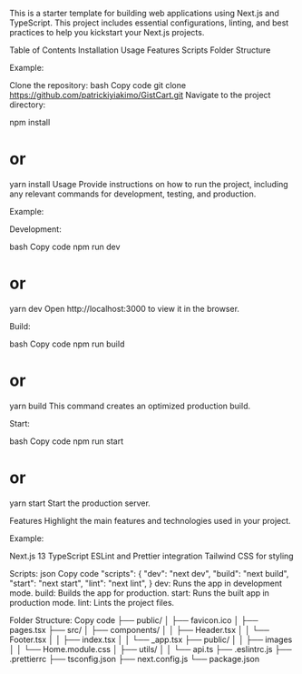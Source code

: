 <!-- This is a [Next.js](https://nextjs.org/) project bootstrapped with [`create-next-app`](https://github.com/vercel/next.js/tree/canary/packages/create-next-app).

## Getting Started

First, run the development server:

```bash
npm run dev
# or
yarn dev
# or
pnpm dev
# or
bun dev
```

Open [http://localhost:3000](http://localhost:3000) with your browser to see the result.

You can start editing the page by modifying `app/page.tsx`. The page auto-updates as you edit the file.

This project uses [`next/font`](https://nextjs.org/docs/basic-features/font-optimization) to automatically optimize and load Inter, a custom Google Font.

## Learn More

To learn more about Next.js, take a look at the following resources:

- [Next.js Documentation](https://nextjs.org/docs) - learn about Next.js features and API.
- [Learn Next.js](https://nextjs.org/learn) - an interactive Next.js tutorial.

You can check out [the Next.js GitHub repository](https://github.com/vercel/next.js/) - your feedback and contributions are welcome!

## Deploy on Vercel

The easiest way to deploy your Next.js app is to use the [Vercel Platform](https://vercel.com/new?utm_medium=default-template&filter=next.js&utm_source=create-next-app&utm_campaign=create-next-app-readme) from the creators of Next.js.

Check out our [Next.js deployment documentation](https://nextjs.org/docs/deployment) for more details. -->


This is a starter template for building web applications using Next.js and TypeScript. This project includes essential configurations, linting, and best practices to help you kickstart your Next.js projects.

Table of Contents
Installation
Usage
Features
Scripts
Folder Structure

Example:

Clone the repository:
bash
Copy code
git clone https://github.com/patrickiyiakimo/GistCart.git
Navigate to the project directory:

npm install
# or
yarn install
Usage
Provide instructions on how to run the project, including any relevant commands for development, testing, and production.

Example:

Development:

bash
Copy code
npm run dev
# or
yarn dev
Open http://localhost:3000 to view it in the browser.

Build:

bash
Copy code
npm run build
# or
yarn build
This command creates an optimized production build.

Start:

bash
Copy code
npm run start
# or
yarn start
Start the production server.

Features
Highlight the main features and technologies used in your project.

Example:

Next.js 13
TypeScript
ESLint and Prettier integration
Tailwind CSS for styling


Scripts:
json
Copy code
"scripts": {
   "dev": "next dev",
    "build": "next build",
    "start": "next start",
    "lint": "next lint",
}
dev: Runs the app in development mode.
build: Builds the app for production.
start: Runs the built app in production mode.
lint: Lints the project files.


Folder Structure:
Copy code
├── public/
│   ├── favicon.ico
│   ├── pages.tsx
├── src/
│   ├── components/
│   │   ├── Header.tsx
│   │   └── Footer.tsx
│   │   ├── index.tsx
│   │   └── _app.tsx
├── public/
│   │   ├── images
│   │   └── Home.module.css
│   ├── utils/
│   │   └── api.ts
├── .eslintrc.js
├── .prettierrc
├── tsconfig.json
├── next.config.js
└── package.json